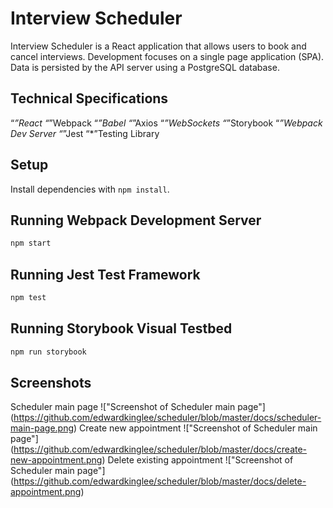 # Interview Scheduler

Interview Scheduler is a React application that allows users to book and cancel interviews. Development focuses on a single page application (SPA). Data is persisted by the API server using a PostgreSQL database.

## Technical Specifications

 “*”React
 “*”Webpack
 “*”Babel
 “*”Axios
 “*”WebSockets
 “*”Storybook
 “*”Webpack Dev Server
 “*”Jest
 “*”Testing Library

## Setup

Install dependencies with `npm install`.

## Running Webpack Development Server

```sh
npm start
```

## Running Jest Test Framework

```sh
npm test
```

## Running Storybook Visual Testbed

```sh
npm run storybook
```
## Screenshots
Scheduler main page
!["Screenshot of Scheduler main page"] (https://github.com/edwardkinglee/scheduler/blob/master/docs/scheduler-main-page.png)
Create new appointment
!["Screenshot of Scheduler main page"] (https://github.com/edwardkinglee/scheduler/blob/master/docs/create-new-appointment.png)
Delete existing appointment
!["Screenshot of Scheduler main page"] (https://github.com/edwardkinglee/scheduler/blob/master/docs/delete-appointment.png)
